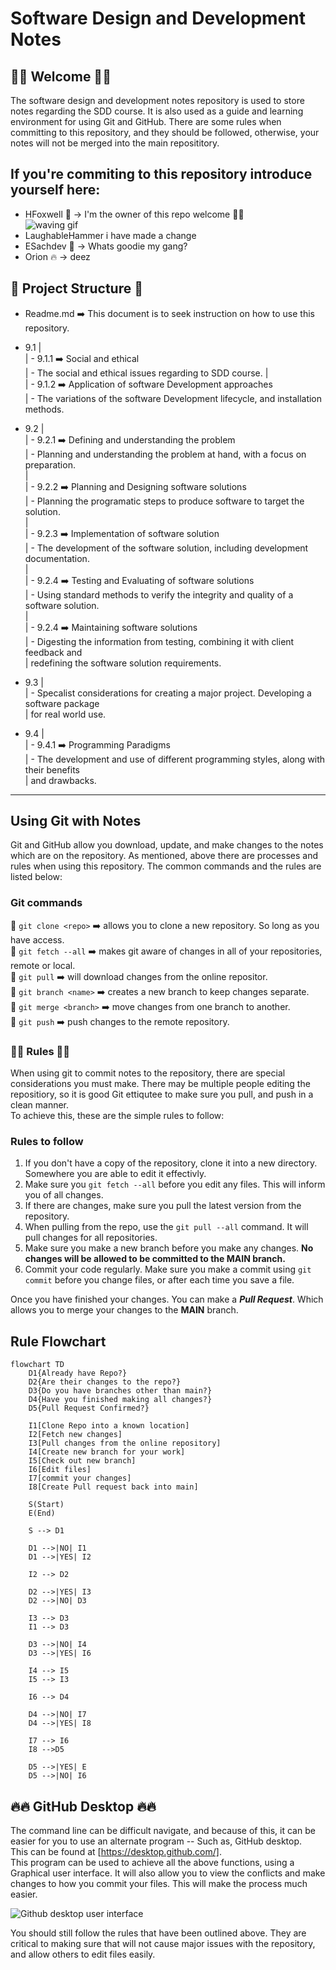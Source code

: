 # Software Design and Development Notes
## 🚀🚀  Welcome 🚀🚀

The software design and development notes repository is used to store notes regarding the SDD course.
It is also used as a guide and learning environment for using Git and GitHub.
There are some rules when committing to this repository, and they should be followed, otherwise,
your notes will not be merged into the main reposititory. 

## If you're commiting to this repository introduce yourself here:
- HFoxwell 🦊 -> I'm the owner of this repo welcome 🙋‍♂️  
 ![waving gif](https://media.tenor.com/zaZ2CQnvT7MAAAAM/greetings.gif)
- LaughableHammer i have made a change
- ESachdev 🐐 -> Whats goodie my gang?
- Orion 🔥 -> deez
## 🏢 Project Structure 🏢
- Readme.md ➡️ This document is to seek instruction on how to use this repository.
- 9.1 |  
      | - 9.1.1 ➡️ Social and ethical  
      |   - The social and ethical issues regarding to SDD course.
      |  
      | - 9.1.2 ➡️ Application of software Development approaches  
      |   - The variations of the software Development lifecycle, and installation methods.  

- 9.2 |  
      | - 9.2.1 ➡️ Defining and understanding the problem  
      |   - Planning and understanding the problem at hand, with a focus on preparation.   
      |   
      | - 9.2.2 ➡️ Planning and Designing software solutions  
      |   - Planning the programatic steps to produce software to target the solution.  
      |   
      | - 9.2.3 ➡️ Implementation of software solution  
      |   - The development of the software solution, including development documentation.  
      |  
      | - 9.2.4 ➡️ Testing and Evaluating of software solutions  
      |   - Using standard methods to verify the integrity and quality of a software solution.  
      |  
      | - 9.2.4 ➡️ Maintaining software solutions  
      |   - Digesting the information from testing, combining it with client feedback and   
      |     redefining the software solution requirements.  

- 9.3 |  
      | - Specalist considerations for creating a major project. Developing a software package  
      |   for real world use.  

- 9.4 |  
      | - 9.4.1 ➡️ Programming Paradigms  
      |   - The development and use of different programming styles, along with their benefits  
      |     and drawbacks.  

---

## Using Git with Notes

Git and GitHub allow you download, update, and make changes to the notes which are on the 
repository. As mentioned, above there are processes and rules when using this repository. 
The common commands and the rules are listed below:

### Git commands

🔴 `git clone <repo>`   ➡️ allows you to clone a new repository. So long as you have access.  
🔴 `git fetch --all`    ➡️ makes git aware of changes in all of your repositories, remote or local.  
🔴 `git pull`           ➡️ will download changes from the online repositor.  
🔴 `git branch <name>`  ➡️ creates a new branch to keep changes separate.  
🔴 `git merge <branch>` ➡️ move changes from one branch to another.  
🔴 `git push`           ➡️ push changes to the remote repository.  

### 👮‍♀️ Rules 👮‍♀️

When using git to commit notes to the repository, there are special considerations you must make. There may be multiple people editing the repositiory, so it is good Git ettiqutee to make sure you pull, and push in a clean manner.  
To achieve this, these are the simple rules to follow:  

### **Rules to follow**

1. If you don't have a copy of the repository, clone it into a new directory. Somewhere you are able to edit it effectivly.
2. Make sure you `git fetch --all` before you edit any files. This will inform you of all changes. 
3. If there are changes, make sure you pull the latest version from the repository. 
4. When pulling from the repo, use the `git pull --all` command. It will pull changes for all repositories. 
5. Make sure you make a new branch before you make any changes. **No changes will be allowed to be committed to the MAIN branch.** 
6. Commit your code regularly. Make sure you make a commit using `git commit` before you change files, or after each time you save a file. 

Once you have finished your changes. You can make a _**Pull Request**_. Which allows you to merge your changes to the **MAIN** branch.

## Rule Flowchart

```mermaid
flowchart TD
    D1{Already have Repo?}
    D2{Are their changes to the repo?}
    D3{Do you have branches other than main?}
    D4{Have you finished making all changes?}
    D5{Pull Request Confirmed?}

    I1[Clone Repo into a known location]
    I2[Fetch new changes]
    I3[Pull changes from the online repository]
    I4[Create new branch for your work]
    I5[Check out new branch]
    I6[Edit files]
    I7[commit your changes]
    I8[Create Pull request back into main]

    S(Start)
    E(End)

    S --> D1

    D1 -->|NO| I1
    D1 -->|YES| I2

    I2 --> D2

    D2 -->|YES| I3
    D2 -->|NO| D3

    I3 --> D3
    I1 --> D3

    D3 -->|NO| I4
    D3 -->|YES| I6

    I4 --> I5
    I5 --> I3

    I6 --> D4

    D4 -->|NO| I7
    D4 -->|YES| I8
    
    I7 --> I6
    I8 -->D5

    D5 -->|YES| E
    D5 -->|NO| I6
```

## 🔥🔥 GitHub Desktop 🔥🔥

The command line can be difficult navigate, and because of this, it can be easier for you to use an alternate program -- Such as, GitHub desktop.  
This can be found at [https://desktop.github.com/].  
This program can be used to achieve all the above functions, using a Graphical user interface. It will also allow you to view the conflicts and make changes to how you commit your files. This will make the process much easier. 

![Github desktop user interface](https://desktop.github.com/images/github-desktop-screenshot-windows.png)

You should still follow the rules that have been outlined above. They are critical to making sure that will not cause major issues with the repository, and allow others to edit files easily. 
